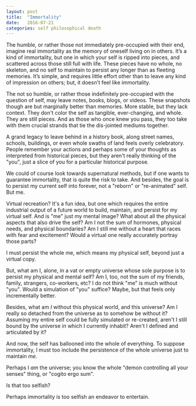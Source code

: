 ```yaml
---
layout: post
title:  "Immortality"
date:   2016-07-21
categories: self philosophical death
---
```


The humble, or rather those not immediately pre-occupied with their end, imagine real immortality as the memory of oneself living on in others. It’s a kind of immortality, but one in which your self is ripped into pieces, and scattered across those still full with life. These pieces have no whole, no skeleton, and no self to maintain to persist any longer than as fleeting memories. It’s simple, and requires little effort other than to leave any kind of impression on others; but, it doesn't feel like immortality.

The not so humble, or rather those indefinitely pre-occupied with the question of self, may leave notes, books, blogs, or videos. These snapshots though are but marginally better than memories. More stable, but they lack context. They don't color the self as tangible, ever-changing, and whole. They are still pieces. And as those who once knew you pass, they too take with them crucial strands that tie the dis-jointed mediums together.

A grand legacy to leave behind in a history book, along street names, schools, buildings, or even whole swaths of land feels overly celebratory. People remember your actions and perhaps some of your thoughts as interpreted from historical pieces, but they aren't really thinking of the "you", just a slice of you for a particular historical purpose.

We could of course look towards supernatural methods, but if one wants to guarantee immortality, that is quite the risk to take. And besides, the goal is to persist my current self into forever, not a "reborn" or "re-animated" self. But me.

Virtual recreation? It's a fun idea, but one which requires the entire industrial output of a future world to build, maintain, and persist for my virtual self. And is "me" just my mental image? What about all the physical aspects that also drive the self? Am I not the sum of hormones, physical needs, and physical boundaries? Am I still me without a heart that races with fear and excitement? Would a virtual one really accurately portray those parts?

I must persist the whole me, which means my physical self, beyond just a virtual copy.

But, what am I, alone, in a vat or empty universe whose sole purpose is to persist my physical and mental self? Am I, too, not the sum of my friends, family, strangers, co-workers, etc? I do not think "me" is much without "you". Would a simulation of "you" suffice? Maybe, but that feels only incrementally better.

Besides, what am *I* without this physical world, and this universe? Am I really so detached from the universe as to somehow be without it? Assuming my entire self could be fully simulated or re-created, aren't I still bound by the universe in which I currently inhabit? Aren't I defined and articulated by it?

And now, the self has ballooned into the whole of everything. To suppose immortality, I must too include the persistence of the whole universe just to maintain *me*.

Perhaps I *am* the universe; you know the whole "demon controlling all your senses" thing, or "cogito ergo sum".

Is that too selfish?

Perhaps immortality is too selfish an endeavor to entertain.
